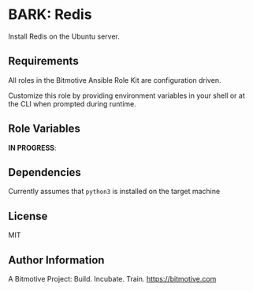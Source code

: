 BARK: Redis
=========

Install Redis on the Ubuntu server.


Requirements
------------

All roles in the Bitmotive Ansible Role Kit are configuration driven.


Customize this role by providing environment variables in your shell or at the CLI when prompted during runtime.


Role Variables
--------------

**IN PROGRESS**:

Dependencies
------------

Currently assumes that `python3` is installed on the target machine


License
-------

MIT

Author Information
------------------

A Bitmotive Project: Build. Incubate. Train.
https://bitmotive.com
